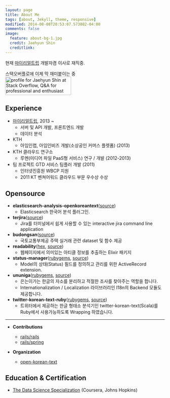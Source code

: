 ```yaml
---
layout: page
title: About Me
tags: [about, Jekyll, theme, responsive]
modified: 2014-08-08T20:53:07.573882-04:00
comments: false
image:
  feature: about-bg-1.jpg
  credit: Jaehyun Shin
  creditlink:
---
```


현재 [마이리얼트립](https://www.myrealtrip.com) 개발자겸 이사로 재직중.

스택오버플로에 이제 막 재미붙이는 중  
<a href="http://stackoverflow.com/users/1306187/jaehyun-shin">
<img src="http://stackoverflow.com/users/flair/1306187.png" width="208" height="58" alt="profile for Jaehyun Shin at Stack Overflow, Q&amp;A for professional and enthusiast programmers" title="profile for Jaehyun Shin at Stack Overflow, Q&amp;A for professional and enthusiast programmers">
</a>


## Experience

* [마이리얼트립](https://www.myrealtrip.com), 2013 ~
  - 서버 및 API 개발, 프론트엔드 개발
  - 데이터 분석
* KTH
  - 아임인랩, 아임인비즈 개발(소상공인 커머스 플렛폼) (2013)
* KTH 클라우드 연구소
  - 루멘(미디어 파일 PaaS형 서비스) 연구 / 개발 (2012-2013)
* 팀 프로젝트 GTD 서비스 팀플러 개발 (2011)
  - 인터넷진흥원 WBCP 지원
  - 2011 KT 벤쳐어워드 클라우드 부문 우수상 수상


## Opensource
* **elasticsearch-analysis-openkoreantext**([source](https://github.com/open-korean-text/elasticsearch-analysis-openkoreantext))
  * Elasticsearch 한국어 분석 플러그인.
* **terjira**([source](https://github.com/keepcosmos/terjira))
  * Jira를 터미널에서 쉽게 사용할 수 있는 interactive jira command line application
* **budongsan**([source](https://github.com/keepcosmos/budongsan))
  * 국토교통부제공 주택 실거래 관련 dataset 및 함수 제공
* **readability**([hex](https://hex.pm/packages/readability), [source](https://github.com/keepcosmos/readability))
  * 웹페이지에서 의미있는 아티클 정보를 추출하는 Elixir 패키지
* **status-manager**([rubygems](https://rubygems.org/gems/status-manager), [source](https://github.com/keepcosmos/status-manager))
  * Model의 상태(Status) 필드를 정의하고 관리를 위한 ActiveRecord extension.
* **ununiga**([rubygems](https://rubygems.org/gems/ununiga), [source](https://github.com/keepcosmos/ununiga))
  * 은는이가는 한글의 자소를 분리하고 적절한 조사를 찾아주는 역할을 합니다.
  * Internationalization / Localization 라이브러리인 I18n의 Backend 모듈도 제공합니다.
* **twitter-korean-text-ruby**([rubygems](https://rubygems.org/gems/twitter-korean-text-ruby), [source](https://github.com/keepcosmos/twitter-korean-text-ruby))
  * 트위터에서 제공하는 한글 형태소 분석기인 twitter-korean-text(Scala)를 Ruby에서 사용가능하도록 Wrapping 하였습니다.

-----

* **Contributions**
	* [rails/rails](http://contributors.rubyonrails.org/contributors/jaehyun-shin/commits)
  * [rails/spring](https://github.com/rails/spring/pulls?q=is%3Apr+is%3Amerged+author%3Akeepcosmos)

* **Organization**
  * [open-korean-text](https://github.com/open-korean-text)

## Education & Certification
* [The Data Science Specialization](https://www.coursera.org/account/accomplishments/specialization/certificate/WK66NMAX97AL) (Coursera, Johns Hopkins)
